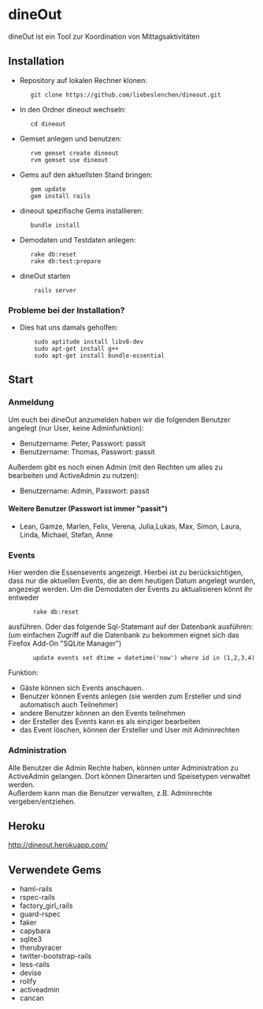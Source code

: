 # dineOut
dineOut ist ein Tool zur Koordination von Mittagsaktivitäten

## Installation
* Repository auf lokalen Rechner klonen:

         git clone https://github.com/liebeslenchen/dineout.git

* In den Ordner dineout wechseln:

         cd dineout

* Gemset anlegen und benutzen:

         rvm gemset create dineout
         rvm gemset use dineout

* Gems auf den aktuellsten Stand bringen:

         gem update
         gem install rails
         
* dineout spezifische Gems installieren:

         bundle install
         
* Demodaten und Testdaten anlegen:

         rake db:reset
         rake db:test:prepare

* dineOut starten

          rails server

### Probleme bei der Installation?
* Dies hat uns damals geholfen:

          sudo aptitude install libv8-dev
          sudo apt-get install g++
          sudo apt-get install bundle-essential

## Start
### Anmeldung
Um euch bei dineOut anzumelden haben wir die folgenden Benutzer angelegt (nur User, keine Adminfunktion):
* Benutzername: Peter, Passwort: passit
* Benutzername: Thomas, Passwort: passit

Außerdem gibt es noch einen Admin (mit den Rechten um alles zu bearbeiten und ActiveAdmin zu nutzen):
* Benutzername: Admin, Passwort: passit

#### Weitere Benutzer (Passwort ist immer "passit")
* Lean, Gamze, Marlen, Felix, Verena, Julia,Lukas, Max, Simon, Laura, Linda, Michael, Stefan, Anne

### Events
Hier werden die Essensevents angezeigt. Hierbei ist zu berücksichtigen, 
dass nur die aktuellen Events, die an dem heutigen Datum angelegt wurden, angezeigt werden.
Um die Demodaten der Events zu aktualisieren könnt ihr entweder

           rake db:reset        

ausführen. Oder das folgende Sql-Statemant auf der Datenbank ausführen: 
<br>(um einfachen Zugriff auf die Datenbank zu bekommen eignet sich das Firefox Add-On "SQLite Manager")

           update events set dtime = datetime('now') where id in (1,2,3,4)

Funktion:
* Gäste können sich Events anschauen. 
* Benutzer können Events anlegen (sie werden zum Ersteller und sind automatisch auch Teilnehmer)
* andere Benutzer können an den Events teilnehmen
* der Ersteller des Events kann es als einziger bearbeiten
* das Event löschen, können der Ersteller und User mit Adminrechten

### Administration
Alle Benutzer die Admin Rechte haben, können unter Administration zu ActiveAdmin gelangen. Dort können Dinerarten 
und Speisetypen verwaltet werden. 
<br>Außerdem kann man die Benutzer verwalten, z.B. Adminrechte vergeben/entziehen.

## Heroku
http://dineout.herokuapp.com/

## Verwendete Gems
* haml-rails
* rspec-rails
* factory_girl_rails
* guard-rspec
* faker
* capybara
* sqlite3
* therubyracer
* twitter-bootstrap-rails
* less-rails
* devise
* rolify
* activeadmin
* cancan
